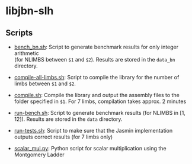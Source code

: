 # libjbn-slh

## Scripts

- [bench_bn.sh](scripts/bench_bn.sh): Script to generate benchmark results for only integer arithmetic  
(for NLIMBS between `$1` and `$2`). Results are stored in the `data_bn` directory.

- [compile-all-limbs.sh](scripts/compile-all-limbs.sh): Script to compile the library for the
number of limbs between `$1` and `$2`.

- [compile.sh](scripts/compile.sh): Compile the library and output the assembly files to the
folder specified in `$1`. For 7 limbs, compilation takes approx. 2 minutes

- [run-bench.sh](scripts/run-bench.sh): Script to generate benchmark results (for NLIMBS
in [1, 12]). Results are stored in the `data` directory.

- [run-tests.sh](scripts/run-tests.sh): Script to make sure that the Jasmin implementation
outputs correct results (for 7 limbs only)

- [scalar_mul.py](scripts/scalar_mul.py): Python script for scalar multiplication
using the Montgomery Ladder
